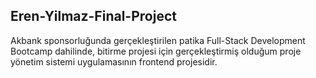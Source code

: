 ## Eren-Yilmaz-Final-Project

Akbank sponsorluğunda gerçekleştirilen patika Full-Stack Development Bootcamp dahilinde, bitirme projesi için gerçekleştirmiş olduğum proje yönetim sistemi uygulamasının frontend projesidir. 
